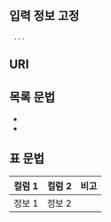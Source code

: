 ## 입력 정보 고정
```
 ...
```

## URI
[]()

## 목록 문법
-
-

## 표 문법
| 컬럼 1 | 컬럼 2 | 비고 |
| -- | -- | -- |
|정보 1 | 정보 2 |  |